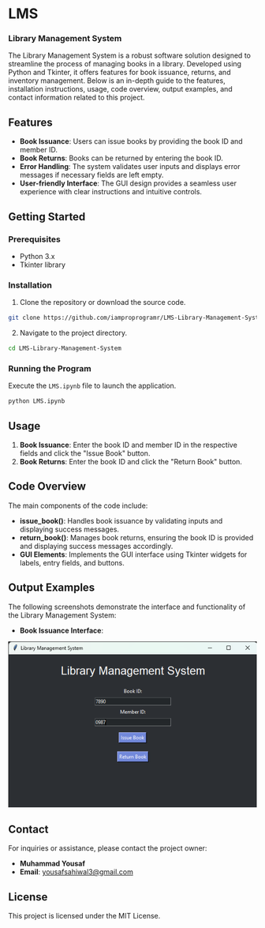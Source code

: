 # LMS 
### Library Management System

The Library Management System is a robust software solution designed to streamline the process of managing books in a library. Developed using Python and Tkinter, it offers features for book issuance, returns, and inventory management. Below is an in-depth guide to the features, installation instructions, usage, code overview, output examples, and contact information related to this project.

## Features

- **Book Issuance**: Users can issue books by providing the book ID and member ID.
- **Book Returns**: Books can be returned by entering the book ID.
- **Error Handling**: The system validates user inputs and displays error messages if necessary fields are left empty.
- **User-friendly Interface**: The GUI design provides a seamless user experience with clear instructions and intuitive controls.

## Getting Started

### Prerequisites

- Python 3.x
- Tkinter library

### Installation

1. Clone the repository or download the source code.

```bash
git clone https://github.com/iamproprogramr/LMS-Library-Management-System.git
```

2. Navigate to the project directory.

```bash
cd LMS-Library-Management-System
```

### Running the Program

Execute the `LMS.ipynb` file to launch the application.

```bash
python LMS.ipynb
```

## Usage

1. **Book Issuance**: Enter the book ID and member ID in the respective fields and click the "Issue Book" button.
2. **Book Returns**: Enter the book ID and click the "Return Book" button.

## Code Overview

The main components of the code include:

- **issue_book()**: Handles book issuance by validating inputs and displaying success messages.
- **return_book()**: Manages book returns, ensuring the book ID is provided and displaying success messages accordingly.
- **GUI Elements**: Implements the GUI interface using Tkinter widgets for labels, entry fields, and buttons.

## Output Examples

The following screenshots demonstrate the interface and functionality of the Library Management System:

- **Book Issuance Interface**:

![Book Issuance](output.png)


## Contact

For inquiries or assistance, please contact the project owner:

- **Muhammad Yousaf**
- **Email**: yousafsahiwal3@gmail.com

## License

This project is licensed under the MIT License.
